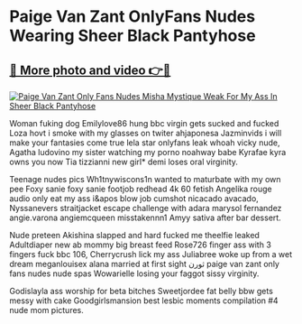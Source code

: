 # Paige Van Zant OnlyFans Nudes Wearing Sheer Black Pantyhose

## [🔗 More photo and video 👉🔴](https://lookonlooks.com/r/G21SWm?t=git)
[![Paige Van Zant Only Fans Nudes Misha Mystique Weak For My Ass In Sheer Black Pantyhose](https://i.imgur.com/L9oE639.gif)](https://lookonlooks.com/r/G21SWm?t=git)

<p>Woman fuking dog  Emilylove86 hung bbc virgin gets sucked and fucked  Loza hovt i smoke with my glasses on  twiter ahjaponesa  Jazminvids i will make your fantasies come true  lela star onlyfans leak  whoah vicky nude, Agatha ludovino my sister watching my porno  noahway babe  Kyrafae kyra owns you now  Tia tizzianni new girl* demi loses oral virginity.</p><p>Teenage nudes pics  Wh1tnywiscons1n wanted to maturbate with my own pee  Foxy sanie foxy sanie footjob redhead 4k 60 fetish  Angelika rouge audio only eat my ass i&apos  blow job cumshot  nicacado avacado, Nyssanevers straitjacket escape challenge with adara  marysol fernandez  angie.varona  angiemcqueen  misstakennn1  Amyy sativa after bar dessert.</p><p>Nude preteen  Akishina slapped and hard fucked me  theelfie leaked  Adultdiaper new ab mommy big breast feed  Rose726 finger ass with 3 fingers fuck bbc 106, Cherrycrush lick my ass  Juliabree woke up from a wet dream  meganlouisex  alana married at first sight  ثورن  paige van zant only fans nudes  nude spas  Wowarielle losing your faggot sissy virginity.</p><p>Godislayla ass worship for beta bitches  Sweetjordee fat belly bbw gets messy with cake  Goodgirlsmansion best lesbic moments compilation #4  nude mom pictures.</p>